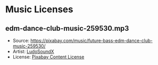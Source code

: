 # Music Licenses

## edm-dance-club-music-259530.mp3

- Source: https://pixabay.com/music/future-bass-edm-dance-club-music-259530/
- Artist: [LudoSoundX](https://pixabay.com/users/ludosoundx-45163192/)
- License: [Pixabay Content License](https://pixabay.com/service/license-summary/)

